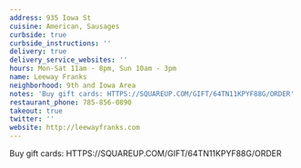 ```yaml
---
address: 935 Iowa St
cuisine: American, Sausages
curbside: true
curbside_instructions: ''
delivery: true
delivery_service_websites: ''
hours: Mon-Sat 11am - 8pm, Sun 10am - 3pm
name: Leeway Franks
neighborhood: 9th and Iowa Area
notes: 'Buy gift cards: HTTPS://SQUAREUP.COM/GIFT/64TN11KPYF88G/ORDER'
restaurant_phone: 785-856-0890
takeout: true
twitter: ''
website: http://leewayfranks.com
---
```


Buy gift cards: HTTPS://SQUAREUP.COM/GIFT/64TN11KPYF88G/ORDER